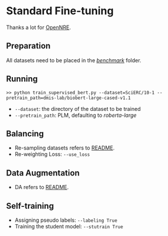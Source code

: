 # Standard Fine-tuning
Thanks a lot for [OpenNRE](https://github.com/thunlp/OpenNRE).

## Preparation
All datasets need to be placed in the [*benchmark*](benchmark) folder.

## Running
```shell
>> python train_supervised_bert.py --dataset=SciERC/10-1 --pretrain_path=dmis-lab/biobert-large-cased-v1.1
```
- `--dataset`: the directory of the dataset to be trained
- `--pretrain_path`: PLM, defaulting to *roberta-large*

## Balancing
- Re-sampling datasets refers to [README](https://github.com/zjunlp/LREBench/tree/main).
- Re-weighting Loss: `--use_loss`

## Data Augmentation
- DA refers to [README](https://github.com/zjunlp/LREBench/tree/main).

## Self-training
- Assigning pseudo labels: `--labeling True`
- Training the student model:  `--stutrain True`
